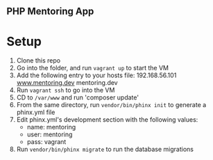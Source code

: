 ## PHP Mentoring App

# Setup

1. Clone this repo
2. Go into the folder, and run `vagrant up` to start the VM
3. Add the following entry to your hosts file: 192.168.56.101		www.mentoring.dev mentoring.dev
4. Run `vagrant ssh` to go into the VM
5. CD to `/var/www` and run 'composer update'
6. From the same directory, run `vendor/bin/phinx init` to generate a phinx.yml file
7. Edit phinx.yml's development section with the following values:
    - name: mentoring
    - user: mentoring
    - pass: vagrant
8. Run `vendor/bin/phinx migrate` to run the database migrations

